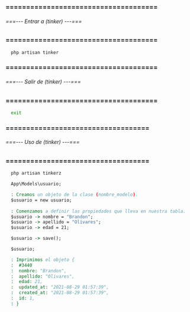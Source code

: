 ### ===================================== ###
###### ===--- Entrar a (tinker) ---=== ######
### ===================================== ###

<!-- Primero, debemos ejecutar el comando que nos permitira manipular los registros en forma de objeto por 
consola haciendo uso de eloquent, el comando que debemos ejecutar en consola es el siguiente:  -->

```bat
  php artisan tinker
```

<!-- El comando anterior nos permitira entrar a (Tinker) el cual nos permitira 
realizar los comandos. -->

### ===================================== ###
###### ===--- Salir de (tinker) ---=== ######
### ===================================== ###

<!-- Para salir de (Tinker) solo debemos ejecutar el siguiente comando:  -->

```bat
  exit
```

### =================================== ###
###### ===--- Uso de (tinker) ---=== ######
### =================================== ###

<!-- Una vez creado el modelo debemos proceder a utilizarlo, para lo cual accederemos a (tinker):  -->

```bat
  php artisan tinkerz
```

<!-- Dentro de tinker estaremos utilizando codigo PHP, por lo que hacemos uso de la siguiente libreria: -->

```bat
  App\Models\usuario; 

  : Creamos un objeto de la clase (nombre_modelo).
  $usuario = new usuario;
  
  : Comenzamos a definir las propiedades que lleva en nuestra tabla.
  $usuario -> nombre = "Brandon";
  $usuario -> apellido = "Olivares";
  $usuario -> edad = 21;
```
<!-- El registro no tiene ninguna otra propiedad mas que las que definimos, dado que no tiene un 'id' 
definido este objeto se insertara como un nuevo registro. -->

```bat
  $usuario -> save();

  $usuario;

  : Imprimimos el objeto {
  :  #3440
  :  nombre: "Brandon",
  :  apellido: "Olivares",
  :  edad: 21,
  :  updated_at: "2021-08-29 01:57:39",
  :  created_at: "2021-08-29 01:57:39",
  :  id: 1,
  : }
```